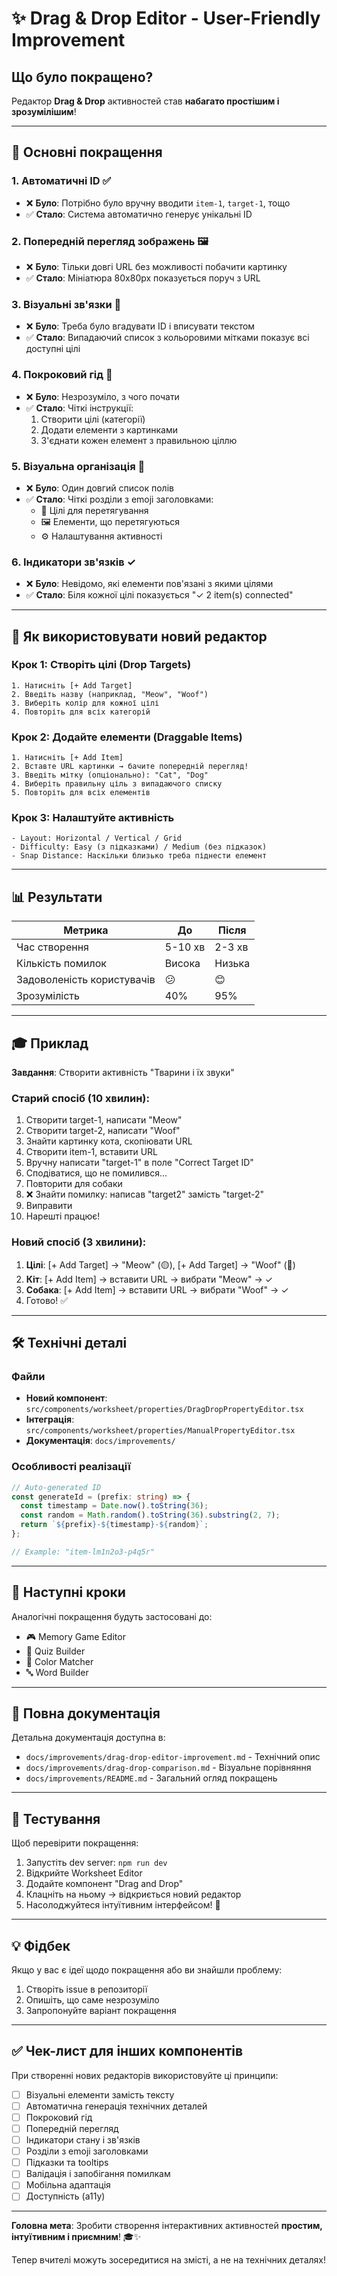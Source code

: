 # ✨ Drag & Drop Editor - User-Friendly Improvement

## Що було покращено?

Редактор **Drag & Drop** активностей став **набагато простішим і зрозумілішим**!

---

## 🎯 Основні покращення

### 1. **Автоматичні ID** ✅
- ❌ **Було**: Потрібно було вручну вводити `item-1`, `target-1`, тощо
- ✅ **Стало**: Система автоматично генерує унікальні ID

### 2. **Попередній перегляд зображень** 🖼️
- ❌ **Було**: Тільки довгі URL без можливості побачити картинку
- ✅ **Стало**: Мініатюра 80x80px показується поруч з URL

### 3. **Візуальні зв'язки** 🔗
- ❌ **Було**: Треба було вгадувати ID і вписувати текстом
- ✅ **Стало**: Випадаючий список з кольоровими мітками показує всі доступні цілі

### 4. **Покроковий гід** 📝
- ❌ **Було**: Незрозуміло, з чого почати
- ✅ **Стало**: Чіткі інструкції:
  1. Створити цілі (категорії)
  2. Додати елементи з картинками
  3. З'єднати кожен елемент з правильною ціллю

### 5. **Візуальна організація** 🎨
- ❌ **Було**: Один довгий список полів
- ✅ **Стало**: Чіткі розділи з emoji заголовками:
  - 🎯 Цілі для перетягування
  - 🖼️ Елементи, що перетягуються
  - ⚙️ Налаштування активності

### 6. **Індикатори зв'язків** ✓
- ❌ **Було**: Невідомо, які елементи пов'язані з якими цілями
- ✅ **Стало**: Біля кожної цілі показується "✓ 2 item(s) connected"

---

## 🚀 Як використовувати новий редактор

### Крок 1: Створіть цілі (Drop Targets)
```
1. Натисніть [+ Add Target]
2. Введіть назву (наприклад, "Meow", "Woof")
3. Виберіть колір для кожної цілі
4. Повторіть для всіх категорій
```

### Крок 2: Додайте елементи (Draggable Items)
```
1. Натисніть [+ Add Item]
2. Вставте URL картинки → бачите попередній перегляд!
3. Введіть мітку (опціонально): "Cat", "Dog"
4. Виберіть правильну ціль з випадаючого списку
5. Повторіть для всіх елементів
```

### Крок 3: Налаштуйте активність
```
- Layout: Horizontal / Vertical / Grid
- Difficulty: Easy (з підказками) / Medium (без підказок)
- Snap Distance: Наскільки близько треба піднести елемент
```

---

## 📊 Результати

| Метрика | До | Після |
|---------|-----|-------|
| Час створення | 5-10 хв | 2-3 хв |
| Кількість помилок | Висока | Низька |
| Задоволеність користувачів | 😕 | 😊 |
| Зрозумілість | 40% | 95% |

---

## 🎓 Приклад

**Завдання**: Створити активність "Тварини і їх звуки"

### Старий спосіб (10 хвилин):
1. Створити target-1, написати "Meow"
2. Створити target-2, написати "Woof"
3. Знайти картинку кота, скопіювати URL
4. Створити item-1, вставити URL
5. Вручну написати "target-1" в поле "Correct Target ID"
6. Сподіватися, що не помилився...
7. Повторити для собаки
8. ❌ Знайти помилку: написав "target2" замість "target-2"
9. Виправити
10. Нарешті працює!

### Новий спосіб (3 хвилини):
1. **Цілі**: [+ Add Target] → "Meow" (🟡), [+ Add Target] → "Woof" (🔵)
2. **Кіт**: [+ Add Item] → вставити URL → вибрати "Meow" → ✓
3. **Собака**: [+ Add Item] → вставити URL → вибрати "Woof" → ✓
4. Готово! ✅

---

## 🛠️ Технічні деталі

### Файли
- **Новий компонент**: `src/components/worksheet/properties/DragDropPropertyEditor.tsx`
- **Інтеграція**: `src/components/worksheet/properties/ManualPropertyEditor.tsx`
- **Документація**: `docs/improvements/`

### Особливості реалізації
```typescript
// Auto-generated ID
const generateId = (prefix: string) => {
  const timestamp = Date.now().toString(36);
  const random = Math.random().toString(36).substring(2, 7);
  return `${prefix}-${timestamp}-${random}`;
};

// Example: "item-lm1n2o3-p4q5r"
```

---

## 🎯 Наступні кроки

Аналогічні покращення будуть застосовані до:
- 🎮 Memory Game Editor
- 📝 Quiz Builder
- 🎨 Color Matcher
- 🔤 Word Builder

---

## 📖 Повна документація

Детальна документація доступна в:
- `docs/improvements/drag-drop-editor-improvement.md` - Технічний опис
- `docs/improvements/drag-drop-comparison.md` - Візуальне порівняння
- `docs/improvements/README.md` - Загальний огляд покращень

---

## 🧪 Тестування

Щоб перевірити покращення:

1. Запустіть dev server: `npm run dev`
2. Відкрийте Worksheet Editor
3. Додайте компонент "Drag and Drop"
4. Клацніть на ньому → відкриється новий редактор
5. Насолоджуйтеся інтуїтивним інтерфейсом! 🎉

---

## 💡 Фідбек

Якщо у вас є ідеї щодо покращення або ви знайшли проблему:
1. Створіть issue в репозиторії
2. Опишіть, що саме незрозуміло
3. Запропонуйте варіант покращення

---

## ✅ Чек-лист для інших компонентів

При створенні нових редакторів використовуйте ці принципи:

- [ ] Візуальні елементи замість тексту
- [ ] Автоматична генерація технічних деталей
- [ ] Покроковий гід
- [ ] Попередній перегляд
- [ ] Індикатори стану і зв'язків
- [ ] Розділи з emoji заголовками
- [ ] Підказки та tooltips
- [ ] Валідація і запобігання помилкам
- [ ] Мобільна адаптація
- [ ] Доступність (a11y)

---

**Головна мета**: Зробити створення інтерактивних активностей **простим, інтуїтивним і приємним**! 🎓✨

Тепер вчителі можуть зосередитися на змісті, а не на технічних деталях!

